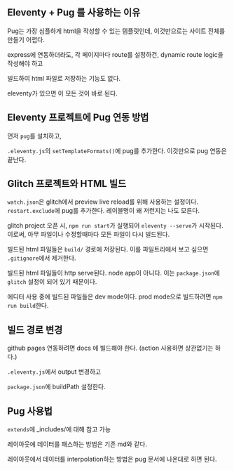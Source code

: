 ## Eleventy + Pug 를 사용하는 이유

Pug는 가장 심플하게 html을 작성할 수 있는 템플릿인데, 이것만으로는 사이트 전체를 만들기 어렵다.

express에 연동하더라도, 각 페이지마다 route를 설정하건, dynamic route logic을 작성해야 하고

빌드하여 html 파일로 저장하는 기능도 없다. 

eleventy가 있으면 이 모든 것이 바로 된다. 

## Eleventy 프로젝트에 Pug 연동 방법

먼저 `pug`를 설치하고,

`.eleventy.js`의 `setTemplateFormats()`에 pug를 추가한다. 이것만으로 pug 연동은 끝난다.


## Glitch 프로젝트와 HTML 빌드

`watch.json`은 glitch에서 preview live reload를 위해 사용하는 설정이다. `restart.exclude`에 pug를 추가한다. 레이블명이 왜 저런지는 나도 모른다.

glitch project 오픈 시, `npm run start`가 실행되어 `eleventy --serve`가 시작된다. 이로써, 아무 파일이나 수정할때마다 모든 파일이 다시 빌드된다.

빌드된 html 파일들은 `build/` 경로에 저장된다. 이를 파일트리에서 보고 싶으면 `.gitignore`에서 제거한다.

빌드된 html 파일들이 http serve된다. node app이 아니다. 이는 `package.json`에 `glitch` 설정이 되어 있기 때문이다.

에디터 사용 중에 빌드된 파일들은 dev mode이다. prod mode으로 빌드하려면 `npm run build`한다.


## 빌드 경로 변경

github pages 연동하려면 docs 에 빌드해야 한다. (action 사용하면 상관없기는 하다.)

`.eleventy.js`에서 output 변경하고

`package.json`에 buildPath 설정한다.


## Pug 사용법

`extends`에 _includes/에 대해 참고 가능

레이아웃에 데이터를 패스하는 방법은 기존 md와 같다.

레이아웃에서 데이터를 interpolation하는 방법은 pug 문서에 나온대로 하면 된다.

